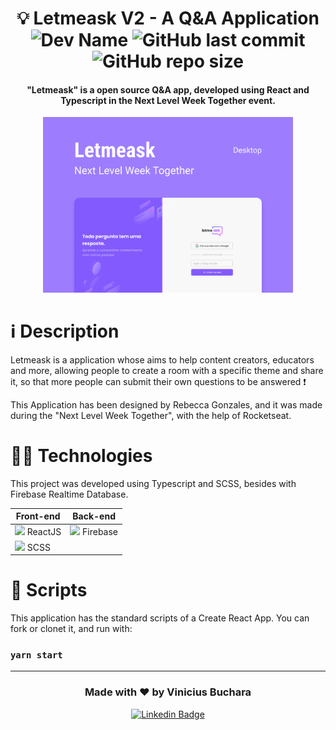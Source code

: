 <h1 align="center">
	💡 Letmeask V2 - A Q&A Application <br>
	<img  alt="Dev Name"  src="https://img.shields.io/badge/Developer-Vinicius%20Buchara-blueviolet">
	<img  alt="GitHub last commit"  src="https://img.shields.io/github/last-commit/vbuchara/letmeask-nlwproject?color=blueviolet&label=Last%20Commit">
	<img  alt="GitHub repo size"  src="https://img.shields.io/github/repo-size/vbuchara/letmeask-nlwproject?color=blueviolet&label=Repository%20Size">
</h1>

<h4  align="center">
	"Letmeask" is a open source Q&A app, developed using React and Typescript in the Next Level Week Together event.
</h4>

<div  align="center">
  <img  alt="Letmeask image" width="400" src="src/assets/images/letmeask.png">
</div>

# ℹ️ Description

Letmeask is a application whose aims to help content creators, educators and more, allowing people to create a room with a specific theme and share it, so that more people can submit their own questions to be answered ❗  

This Application has been designed by Rebecca Gonzales, and it was made during the "Next Level Week Together", with the help of Rocketseat.  

# 👩‍💻 Technologies

This project was developed using Typescript and SCSS, besides with Firebase Realtime Database. 

<div align="center">
	
| Front-end | Back-end |
|--|--|
|<img src='https://cdn.jsdelivr.net/gh/devicons/devicon/icons/react/react-original.svg' width='18'> ReactJS| <img src='https://cdn.jsdelivr.net/gh/devicons/devicon/icons/firebase/firebase-plain.svg' width='18'> Firebase |
|<img src='https://cdn.jsdelivr.net/gh/devicons/devicon/icons/sass/sass-original.svg' width='18'> SCSS|  |
	
</div>


# 📜 Scripts

This application has the standard scripts of a Create React App. You can fork or clonet it, and run with:

### `yarn start`

---

<h3 align="center">
Made with ♥️ by Vinicius Buchara
</h3>

<div align="center">
	
[<img src="https://img.shields.io/badge/LinkedIn-0077B5?style=for-the-badge&logo=linkedin&logoColor=white" alt="Linkedin Badge"/>](https://www.linkedin.com/in/vinicius-vieira-buchara/)
	
</div>
